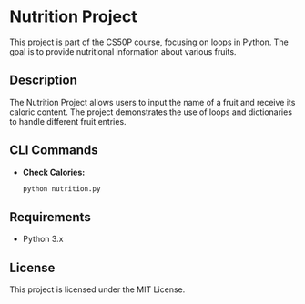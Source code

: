 # Nutrition Project

This project is part of the CS50P course, focusing on loops in Python. The goal is to provide nutritional information about various fruits.

## Description

The Nutrition Project allows users to input the name of a fruit and receive its caloric content. The project demonstrates the use of loops and dictionaries to handle different fruit entries.

## CLI Commands

- **Check Calories:**

  ```sh
  python nutrition.py
  ```

## Requirements

- Python 3.x

## License

This project is licensed under the MIT License.
